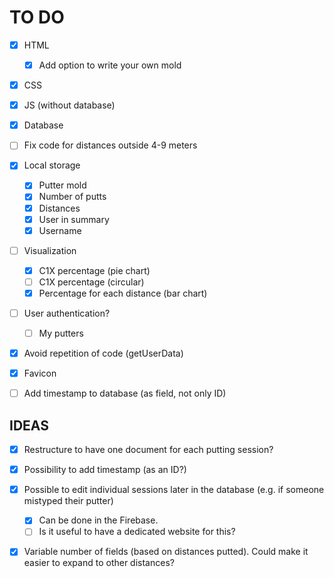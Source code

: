 # TO DO
- [x] HTML
  - [x] Add option to write your own mold
- [x] CSS
- [x] JS (without database)
- [x] Database
- [ ] Fix code for distances outside 4-9 meters
- [x] Local storage
  - [x] Putter mold
  - [x] Number of putts
  - [x] Distances
  - [x] User in summary
  - [x] Username
- [ ] Visualization
  - [x] C1X percentage (pie chart)
  - [ ] C1X percentage (circular)
  - [x] Percentage for each distance (bar chart)
- [ ] User authentication?
  - [ ] My putters
- [x] Avoid repetition of code (getUserData)
- [x] Favicon
- [ ] Add timestamp to database (as field, not only ID)



## IDEAS
- [x] Restructure to have one document for each putting session?
- [x] Possibility to add timestamp (as an ID?)
- [x] Possible to edit individual sessions later in the database (e.g. if someone mistyped their putter)
  - [x] Can be done in the Firebase.
  - [ ] Is it useful to have a dedicated website for this?
- [x] Variable number of fields (based on distances putted). Could make it easier to expand to other distances?


